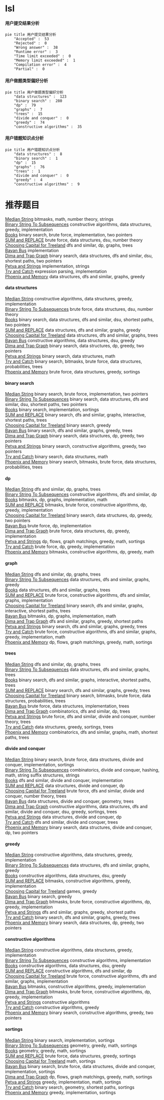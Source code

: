 # lsl
<!-- tabs:start -->
#### **用户提交结果分析**

```mermaid
pie title 用户提交结果分析
    "Accepted" :  53
    "Rejected" :  0
    "Wrong answer" :  38
    "Runtime error" :  3
    "Time limit exceeded" :  0
    "Memory limit exceeded" :  1
    "Compilation error" :  4
    "Partial" :  0
```
#### **用户做题类型偏好分析**

```mermaid
pie title 用户做题类型偏好分析
    "data structures" :  123
    "binary search" :  280
    "dp" :  79
    "graphs" :  7
    "trees" :  15
    "divide and conquer" :  0
    "greedy" :  74
    "constructive algorithms" :  35
```
#### **用户错题知识点分析**

```mermaid
pie title 用户错题知识点分析
    "data structures" :  8
    "binary search" :  1
    "dp" :  15
    "graphs" :  76
    "trees" :  1
    "divide and conquer" :  0
    "greedy" :  4
    "constructive algorithms" :  9
```
<!-- tabs:end -->
# 推荐题目
[Median String](http://codeforces.com/problemset/problem/1144/E)		bitmasks,
                        math,
                        number theory,
                        strings		  
[Binary String To Subsequences](http://codeforces.com/problemset/problem/1399/D)		constructive algorithms,
                        data structures,
                        greedy,
                        implementation		  
[Books](http://codeforces.com/problemset/problem/279/B)		binary search,
                        brute force,
                        implementation,
                        two pointers		  
[SUM and REPLACE](http://codeforces.com/problemset/problem/920/F)		brute force,
                        data structures,
                        dsu,
                        number theory		  
[Choosing Capital for Treeland](http://codeforces.com/problemset/problem/219/D)		dfs and similar,
                        dp,
                        graphs,
                        trees		  
[Bayan Bus](http://codeforces.com/problemset/problem/475/A)		implementation		  
[Dima and Trap Graph](http://codeforces.com/problemset/problem/366/D)		binary search,
                        data structures,
                        dfs and similar,
                        dsu,
                        shortest paths,
                        two pointers		  
[Petya and Strings](http://codeforces.com/problemset/problem/112/A)		implementation,
                        strings		  
[Try and Catch](http://codeforces.com/problemset/problem/195/C)		expression parsing,
                        implementation		  
[Phoenix and Memory](http://codeforces.com/problemset/problem/1348/F)		data structures,
                        dfs and similar,
                        graphs,
                        greedy		  
<!-- tabs:start -->
#### **data structures**
[Median String](http://codeforces.com/problemset/problem/1399/D)		constructive algorithms,
                        data structures,
                        greedy,
                        implementation		  
[Binary String To Subsequences](http://codeforces.com/problemset/problem/920/F)		brute force,
                        data structures,
                        dsu,
                        number theory		  
[Books](http://codeforces.com/problemset/problem/366/D)		binary search,
                        data structures,
                        dfs and similar,
                        dsu,
                        shortest paths,
                        two pointers		  
[SUM and REPLACE](http://codeforces.com/problemset/problem/1348/F)		data structures,
                        dfs and similar,
                        graphs,
                        greedy		  
[Choosing Capital for Treeland](http://codeforces.com/problemset/problem/827/D)		data structures,
                        dfs and similar,
                        graphs,
                        trees		  
[Bayan Bus](http://codeforces.com/problemset/problem/313/E)		constructive algorithms,
                        data structures,
                        dsu,
                        greedy		  
[Dima and Trap Graph](http://codeforces.com/problemset/problem/1492/C)		binary search,
                        data structures,
                        dp,
                        greedy,
                        two pointers		  
[Petya and Strings](http://codeforces.com/problemset/problem/1490/G)		binary search,
                        data structures,
                        math		  
[Try and Catch](http://codeforces.com/problemset/problem/1479/D)		binary search,
                        bitmasks,
                        brute force,
                        data structures,
                        probabilities,
                        trees		  
[Phoenix and Memory](http://codeforces.com/problemset/problem/1497/A)		brute force,
                        data structures,
                        greedy,
                        sortings		  
#### **binary search**
[Median String](http://codeforces.com/problemset/problem/279/B)		binary search,
                        brute force,
                        implementation,
                        two pointers		  
[Binary String To Subsequences](http://codeforces.com/problemset/problem/366/D)		binary search,
                        data structures,
                        dfs and similar,
                        dsu,
                        shortest paths,
                        two pointers		  
[Books](https://codeforces.com/contest/967/problem/D)		binary search,
                        implementation,
                        sortings		  
[SUM and REPLACE](http://codeforces.com/problemset/problem/1370/F2)		binary search,
                        dfs and similar,
                        graphs,
                        interactive,
                        shortest paths,
                        trees		  
[Choosing Capital for Treeland](http://codeforces.com/problemset/problem/1168/A)		binary search,
                        greedy		  
[Bayan Bus](http://codeforces.com/problemset/problem/1436/D)		binary search,
                        dfs and similar,
                        graphs,
                        greedy,
                        trees		  
[Dima and Trap Graph](http://codeforces.com/problemset/problem/1492/C)		binary search,
                        data structures,
                        dp,
                        greedy,
                        two pointers		  
[Petya and Strings](http://codeforces.com/problemset/problem/1463/D)		binary search,
                        constructive algorithms,
                        greedy,
                        two pointers		  
[Try and Catch](http://codeforces.com/problemset/problem/1490/G)		binary search,
                        data structures,
                        math		  
[Phoenix and Memory](http://codeforces.com/problemset/problem/1479/D)		binary search,
                        bitmasks,
                        brute force,
                        data structures,
                        probabilities,
                        trees		  
#### **dp**
[Median String](http://codeforces.com/problemset/problem/219/D)		dfs and similar,
                        dp,
                        graphs,
                        trees		  
[Binary String To Subsequences](http://codeforces.com/problemset/problem/354/E)		constructive algorithms,
                        dfs and similar,
                        dp		  
[Books](http://codeforces.com/problemset/problem/959/E)		bitmasks,
                        dp,
                        graphs,
                        implementation,
                        math		  
[SUM and REPLACE](http://codeforces.com/problemset/problem/1391/D)		bitmasks,
                        brute force,
                        constructive algorithms,
                        dp,
                        greedy,
                        implementation		  
[Choosing Capital for Treeland](http://codeforces.com/problemset/problem/1492/C)		binary search,
                        data structures,
                        dp,
                        greedy,
                        two pointers		  
[Bayan Bus](https://codeforces.com/contest/1457/problem/C)		brute force,
                        dp,
                        implementation		  
[Dima and Trap Graph](http://codeforces.com/problemset/problem/1491/C)		brute force,
                        data structures,
                        dp,
                        greedy,
                        implementation		  
[Petya and Strings](http://codeforces.com/problemset/problem/1437/C)		dp,
                        flows,
                        graph matchings,
                        greedy,
                        math,
                        sortings		  
[Try and Catch](http://codeforces.com/problemset/problem/1499/B)		brute force,
                        dp,
                        greedy,
                        implementation		  
[Phoenix and Memory](http://codeforces.com/problemset/problem/1491/D)		bitmasks,
                        constructive algorithms,
                        dp,
                        greedy,
                        math		  
#### **graph**
[Median String](http://codeforces.com/problemset/problem/219/D)		dfs and similar,
                        dp,
                        graphs,
                        trees		  
[Binary String To Subsequences](http://codeforces.com/problemset/problem/1348/F)		data structures,
                        dfs and similar,
                        graphs,
                        greedy		  
[Books](http://codeforces.com/problemset/problem/827/D)		data structures,
                        dfs and similar,
                        graphs,
                        trees		  
[SUM and REPLACE](http://codeforces.com/problemset/problem/1494/F)		brute force,
                        constructive algorithms,
                        dfs and similar,
                        graphs,
                        implementation		  
[Choosing Capital for Treeland](http://codeforces.com/problemset/problem/1370/F2)		binary search,
                        dfs and similar,
                        graphs,
                        interactive,
                        shortest paths,
                        trees		  
[Bayan Bus](http://codeforces.com/problemset/problem/959/E)		bitmasks,
                        dp,
                        graphs,
                        implementation,
                        math		  
[Dima and Trap Graph](http://codeforces.com/problemset/problem/1442/C)		dfs and similar,
                        graphs,
                        greedy,
                        shortest paths		  
[Petya and Strings](http://codeforces.com/problemset/problem/1436/D)		binary search,
                        dfs and similar,
                        graphs,
                        greedy,
                        trees		  
[Try and Catch](http://codeforces.com/problemset/problem/1487/C)		brute force,
                        constructive algorithms,
                        dfs and similar,
                        graphs,
                        greedy,
                        implementation,
                        math		  
[Phoenix and Memory](http://codeforces.com/problemset/problem/1437/C)		dp,
                        flows,
                        graph matchings,
                        greedy,
                        math,
                        sortings		  
#### **trees**
[Median String](http://codeforces.com/problemset/problem/219/D)		dfs and similar,
                        dp,
                        graphs,
                        trees		  
[Binary String To Subsequences](http://codeforces.com/problemset/problem/827/D)		data structures,
                        dfs and similar,
                        graphs,
                        trees		  
[Books](http://codeforces.com/problemset/problem/1370/F2)		binary search,
                        dfs and similar,
                        graphs,
                        interactive,
                        shortest paths,
                        trees		  
[SUM and REPLACE](http://codeforces.com/problemset/problem/1436/D)		binary search,
                        dfs and similar,
                        graphs,
                        greedy,
                        trees		  
[Choosing Capital for Treeland](http://codeforces.com/problemset/problem/1479/D)		binary search,
                        bitmasks,
                        brute force,
                        data structures,
                        probabilities,
                        trees		  
[Bayan Bus](http://codeforces.com/problemset/problem/1511/C)		brute force,
                        data structures,
                        implementation,
                        trees		  
[Dima and Trap Graph](http://codeforces.com/problemset/problem/1499/F)		combinatorics,
                        dfs and similar,
                        dp,
                        trees		  
[Petya and Strings](http://codeforces.com/problemset/problem/1491/E)		brute force,
                        dfs and similar,
                        divide and conquer,
                        number theory,
                        trees		  
[Try and Catch](http://codeforces.com/problemset/problem/1466/D)		data structures,
                        greedy,
                        sortings,
                        trees		  
[Phoenix and Memory](http://codeforces.com/problemset/problem/1495/D)		combinatorics,
                        dfs and similar,
                        graphs,
                        math,
                        shortest paths,
                        trees		  
#### **divide and conquer**
[Median String](http://codeforces.com/problemset/problem/1461/D)		binary search,
                        brute force,
                        data structures,
                        divide and conquer,
                        implementation,
                        sortings		  
[Binary String To Subsequences](http://codeforces.com/problemset/problem/1466/G)		combinatorics,
                        divide and conquer,
                        hashing,
                        math,
                        string suffix structures,
                        strings		  
[Books](http://codeforces.com/problemset/problem/1490/D)		dfs and similar,
                        divide and conquer,
                        implementation		  
[SUM and REPLACE](https://codeforces.com/contest/1483/problem/C)		data structures,
                        divide and conquer,
                        dp		  
[Choosing Capital for Treeland](http://codeforces.com/problemset/problem/1491/E)		brute force,
                        dfs and similar,
                        divide and conquer,
                        number theory,
                        trees		  
[Bayan Bus](http://codeforces.com/problemset/problem/1303/G)		data structures,
                        divide and conquer,
                        geometry,
                        trees		  
[Dima and Trap Graph](http://codeforces.com/problemset/problem/1494/D)		constructive algorithms,
                        data structures,
                        dfs and similar,
                        divide and conquer,
                        dsu,
                        greedy,
                        sortings,
                        trees		  
[Petya and Strings](http://codeforces.com/problemset/problem/1482/E)		data structures,
                        divide and conquer,
                        dp		  
[Try and Catch](http://codeforces.com/problemset/problem/566/C)		dfs and similar,
                        divide and conquer,
                        trees		  
[Phoenix and Memory](http://codeforces.com/problemset/problem/1428/F)		binary search,
                        data structures,
                        divide and conquer,
                        dp,
                        two pointers		  
#### **greedy**
[Median String](http://codeforces.com/problemset/problem/1399/D)		constructive algorithms,
                        data structures,
                        greedy,
                        implementation		  
[Binary String To Subsequences](http://codeforces.com/problemset/problem/1348/F)		data structures,
                        dfs and similar,
                        graphs,
                        greedy		  
[Books](http://codeforces.com/problemset/problem/313/E)		constructive algorithms,
                        data structures,
                        dsu,
                        greedy		  
[SUM and REPLACE](http://codeforces.com/problemset/problem/960/C)		bitmasks,
                        constructive algorithms,
                        greedy,
                        implementation		  
[Choosing Capital for Treeland](http://codeforces.com/problemset/problem/725/F)		games,
                        greedy		  
[Bayan Bus](http://codeforces.com/problemset/problem/1168/A)		binary search,
                        greedy		  
[Dima and Trap Graph](http://codeforces.com/problemset/problem/1391/D)		bitmasks,
                        brute force,
                        constructive algorithms,
                        dp,
                        greedy,
                        implementation		  
[Petya and Strings](http://codeforces.com/problemset/problem/1442/C)		dfs and similar,
                        graphs,
                        greedy,
                        shortest paths		  
[Try and Catch](http://codeforces.com/problemset/problem/1436/D)		binary search,
                        dfs and similar,
                        graphs,
                        greedy,
                        trees		  
[Phoenix and Memory](http://codeforces.com/problemset/problem/1492/C)		binary search,
                        data structures,
                        dp,
                        greedy,
                        two pointers		  
#### **constructive algorithms**
[Median String](http://codeforces.com/problemset/problem/1399/D)		constructive algorithms,
                        data structures,
                        greedy,
                        implementation		  
[Binary String To Subsequences](http://codeforces.com/problemset/problem/1365/B)		constructive algorithms,
                        implementation		  
[Books](http://codeforces.com/problemset/problem/313/E)		constructive algorithms,
                        data structures,
                        dsu,
                        greedy		  
[SUM and REPLACE](http://codeforces.com/problemset/problem/354/E)		constructive algorithms,
                        dfs and similar,
                        dp		  
[Choosing Capital for Treeland](http://codeforces.com/problemset/problem/1494/F)		brute force,
                        constructive algorithms,
                        dfs and similar,
                        graphs,
                        implementation		  
[Bayan Bus](http://codeforces.com/problemset/problem/960/C)		bitmasks,
                        constructive algorithms,
                        greedy,
                        implementation		  
[Dima and Trap Graph](http://codeforces.com/problemset/problem/1391/D)		bitmasks,
                        brute force,
                        constructive algorithms,
                        dp,
                        greedy,
                        implementation		  
[Petya and Strings](http://codeforces.com/problemset/problem/1208/C)		constructive algorithms		  
[Try and Catch](http://codeforces.com/problemset/problem/1493/A)		constructive algorithms,
                        greedy		  
[Phoenix and Memory](http://codeforces.com/problemset/problem/1463/D)		binary search,
                        constructive algorithms,
                        greedy,
                        two pointers		  
#### **sortings**
[Median String](https://codeforces.com/contest/967/problem/D)		binary search,
                        implementation,
                        sortings		  
[Binary String To Subsequences](https://codeforces.com/contest/1496/problem/C)		geometry,
                        greedy,
                        math,
                        sortings		  
[Books](http://codeforces.com/problemset/problem/1495/A)		geometry,
                        greedy,
                        math,
                        sortings		  
[SUM and REPLACE](http://codeforces.com/problemset/problem/1497/A)		brute force,
                        data structures,
                        greedy,
                        sortings		  
[Choosing Capital for Treeland](http://codeforces.com/problemset/problem/1427/A)		math,
                        sortings		  
[Bayan Bus](http://codeforces.com/problemset/problem/1461/D)		binary search,
                        brute force,
                        data structures,
                        divide and conquer,
                        implementation,
                        sortings		  
[Dima and Trap Graph](http://codeforces.com/problemset/problem/1437/C)		dp,
                        flows,
                        graph matchings,
                        greedy,
                        math,
                        sortings		  
[Petya and Strings](http://codeforces.com/problemset/problem/1473/A)		greedy,
                        implementation,
                        math,
                        sortings		  
[Try and Catch](http://codeforces.com/problemset/problem/1486/B)		binary search,
                        geometry,
                        shortest paths,
                        sortings		  
[Phoenix and Memory](http://codeforces.com/problemset/problem/1480/B)		greedy,
                        implementation,
                        sortings		  
<!-- tabs:end -->
